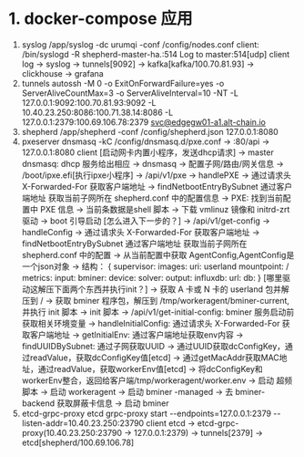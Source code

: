 # 1. docker-compose 应用
1. syslog
    /app/syslog -dc urumqi -conf /config/nodes.conf
    client:
        /bin/syslogd -R shepherd-master-ha.:514
            Log to master:514[udp]
    client log -> syslog -> tunnels[9092] -> kafka[kafka/100.70.81.93] 
    -> clickhouse -> grafana 
2. tunnels
    autossh -M 0 -o ExitOnForwardFailure=yes -o ServerAliveCountMax=3 -o ServerAliveInterval=10 -NT -L 127.0.0.1:9092:100.70.81.93:9092 -L 10.40.23.250:8086:100.71.38.14:8086 -L 127.0.0.1:2379:100.69.106.78:2379 svc@edgegw01-a1.alt-chain.io    
3. shepherd
    /app/shepherd -conf /config/shepherd.json
    127.0.0.1:8080
4. pxeserver
    dnsmasq -kC /config/dnsmasq.d/pxe.conf
    -> :80/api -> 127.0.0.1:8080
    client [启动网卡内置小程序，发送dhcp请求] -> master dnsmasq: dhcp 服务给出相应
    -> dnsmasq
    -> 配置子网/路由/网关信息
    -> /boot/ipxe.efi[执行ipxe小程序]
    -> /api/v1/pxe
        -> handlePXE
            -> 通过请求头 X-Forwarded-For 获取客户端地址
            -> findNetbootEntryBySubnet 通过客户端地址 获取当前子网所在 shepherd.conf 中的配置信息 
            -> PXE: 找到当前配置中 PXE 信息
                -> 当前条数据是shell 脚本
                    -> 下载 vmlinuz 镜像和 initrd-zrt 驱动
                    -> boot 引导启动
    [怎么进入下一步的？]
    -> /api/v1/get-config
        -> handleConfig
            -> 通过请求头 X-Forwarded-For 获取客户端地址
            -> findNetbootEntryBySubnet 通过客户端地址 获取当前子网所在 shepherd.conf 中的配置
            -> 从当前配置中获取 AgentConfig,AgentConfig是一个json对象
                -> 结构：
                    {
                        supervisor:
                            images:
                                uri: userland
                                mountpoint: /
                        metrics:
                            input:
                                bminer:
                                    device:
                                    solver:
                            output:
                                influxdb:
                                    url:
                                    db:
                    }
        [哪里驱动这解压下面两个东西并执行init？]
        -> 获取 A 卡或 N 卡的 userland 包并解压到 /
        -> 获取 bminer 程序包，解压到 /tmp/workeragent/bminer-current,并执行 init 脚本
    -> init 脚本
        -> /api/v1/get-initial-config: bminer 服务启动前获取相关环境变量
            -> handleInitialConfig: 通过请求头 X-Forwarded-For 获取客户端地址
                -> getInitialEnv: 通过客户端地址获取env内容
                    -> findUUIDBySubnet: 通过子网获取UUID
                        -> 通过UUID获取dcConfigKey，通过readValue，获取dcConfigKey值[etcd]
                        -> 通过getMacAddr获取MAC地址，通过readValue，获取workerEnv值[etcd]
                    -> 将dcConfigKey和workerEnv整合，返回给客户端/tmp/workeragent/worker.env
        -> 启动 超频脚本
        -> 启动 workeragent
        -> 启动 bminer -managed -> 去 bminer-backend 获取屏蔽卡信息 -> 启动 bminer
5. etcd-grpc-proxy
    etcd grpc-proxy start --endpoints=127.0.0.1:2379 --listen-addr=10.40.23.250:23790
    client etcd -> etcd-grpc-proxy(10.40.23.250:23790 -> 127.0.0.1:2379) 
    -> tunnels[2379] -> etcd[shepherd/100.69.106.78]